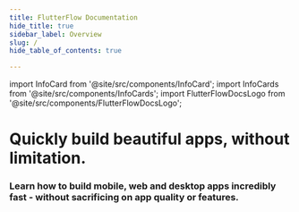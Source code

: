 ```yaml
---
title: FlutterFlow Documentation
hide_title: true
sidebar_label: Overview
slug: /
hide_table_of_contents: true

---
```


import InfoCard from '@site/src/components/InfoCard';
import InfoCards from '@site/src/components/InfoCards';
import FlutterFlowDocsLogo from '@site/src/components/FlutterFlowDocsLogo';


<FlutterFlowDocsLogo />


# Quickly build beautiful apps, without limitation.
### Learn how to build mobile, web and desktop apps incredibly fast - without sacrificing on app quality or features.

<InfoCards>
    <InfoCard icon="🌐" title="Web Apps" description="Build and deploy web apps." />
    <InfoCard icon="📱" title="Mobile AAA Apps" description="Build native iOS and Android apps for your mobile workforce." />
    <InfoCard icon="🔗" title="External Web Apps" description="Embed web apps into your existing apps or build dedicated portals for customers." />
</InfoCards>
